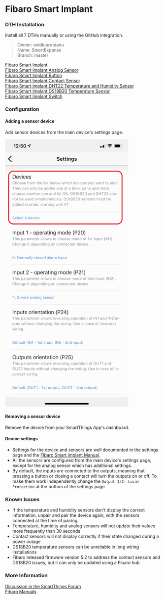 # Fibaro Smart Implant

### DTH Installation

Install all 7 DTHs manually or using the GitHub integration.
> Owner: ovidiupruteanu  
> Name: SmartExpanse  
> Branch: master

[Fibaro Smart Implant](/devicetypes/ovidiupruteanu/fibaro-smart-implant.src)  
[Fibaro Smart Implant Analog Sensor](/devicetypes/ovidiupruteanu/fibaro-smart-implant-analog.src)  
[Fibaro Smart Implant Button](/devicetypes/ovidiupruteanu/fibaro-smart-implant-button.src)  
[Fibaro Smart Implant Contact Sensor](/devicetypes/ovidiupruteanu/fibaro-smart-implant-contact.src)  
[Fibaro Smart Implant DHT22 Temperature and Humidity Sensor](/devicetypes/ovidiupruteanu/fibaro-smart-implant-dht22.src)  
[Fibaro Smart Implant DS18B20 Temperature Sensor](/devicetypes/ovidiupruteanu/fibaro-smart-implant-ds18b20.src)  
[Fibaro Smart Implant Switch](/devicetypes/ovidiupruteanu/fibaro-smart-implant-switch.src)  

### Configuration
#### Adding a sensor device
Add sensor devices from the main device's settings page.

![Add Device](/resources/smart-implant-settings-add-device.png)

#### Removing a sensor device
Remove the device from your SmartThings App's dashboard.

#### Device settings
* Settings for the device and sensors are well documented in the settings page and the [Fibaro Smart Implant Manual](https://manuals.fibaro.com/content/manuals/en/FGBS-222/FGBS-222-EN-T-v1.2.pdf).  
* All the sensors are configured from the main device's settings page, except for the analog sensor which has additional settings.  
* By default, the inputs are connected to the outputs, meaning that pressing a button or closing a contact will turn the outputs on or off. To make them work independently change the `Output 1/2: Local Protection` at the bottom of the settings page.

### Known Issues
* If the temperature and humidity sensors don't display the correct information, unpair and pair the device again, with the sensors connected at the time of pairing
* Temperature, humidity and analog sensors will not update their values more frequently than 30 seconds
* Contact sensors will not display correctly if their state changed during a power outage
* DS18B20 temperature sensors can be unreliable in long wiring installations
* Fibaro released firmware version 5.2 to address the contact sensors and DS18B20 issues, but it can only be updated using a Fibaro hub

### More Information
[Discussion in the SmartThings Forum](https://community.smartthings.com/t/fibaro-smart-implant/158744)  
[Fibaro Manuals](https://manuals.fibaro.com/smart-implant/)
